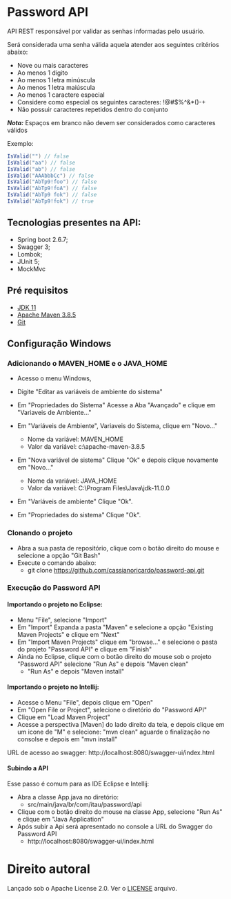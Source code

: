 # Password API

API REST responsável por validar as senhas informadas pelo usuário.

Será considerada uma senha válida aquela atender aos seguintes critérios abaixo:

- Nove ou mais caracteres
- Ao menos 1 dígito
- Ao menos 1 letra minúscula
- Ao menos 1 letra maiúscula
- Ao menos 1 caractere especial
- Considere como especial os seguintes caracteres: !@#$%^&*()-+
- Não possuir caracteres repetidos dentro do conjunto

**_Nota:_**  Espaços em branco não devem ser considerados como caracteres válidos

Exemplo:

```c#
IsValid("") // false  
IsValid("aa") // false  
IsValid("ab") // false  
IsValid("AAAbbbCc") // false  
IsValid("AbTp9!foo") // false  
IsValid("AbTp9!foA") // false
IsValid("AbTp9 fok") // false
IsValid("AbTp9!fok") // true
```

## Tecnologias presentes na API:

- Spring boot 2.6.7;
- Swagger 3;
- Lombok;
- JUnit 5;
- MockMvc

## Pré requisitos

- [JDK 11](https://www.oracle.com/java/technologies/javase-jdk11-downloads.html)
- [Apache Maven 3.8.5](https://dlcdn.apache.org/maven/maven-3/3.8.5/binaries/)
- [Git](https://git-scm.com/downloads)

## Configuração Windows

### Adicionando o MAVEN_HOME e o JAVA_HOME
- Acesso o menu Windows,
- Digite "Editar as variáveis de ambiente do sistema"
- Em "Propriedades do Sistema" Acesse a Aba "Avançado" e clique em "Variaveis de Ambiente..."
- Em "Variáveis de Ambiente", Variaveis do Sistema, clique em "Novo..."
  - Nome da variável: MAVEN_HOME
  - Valor da variável: c:\apache-maven-3.8.5

- Em "Nova variável de sistema" Clique "Ok" e depois clique novamente em "Novo..."

  - Nome da variável: JAVA_HOME
  - Valor da variável: C:\Program Files\Java\jdk-11.0.0
- Em "Variáveis de ambiente" Clique "Ok".
- Em "Propriedades do sistema" Clique "Ok".


### Clonando o projeto

- Abra a sua pasta de repositório, clique com o botão direito do mouse e selecione a opção "Git Bash"
- Execute o comando abaixo:
  - git clone https://github.com/cassianoricardo/password-api.git


### Execução do Password API

#### Importando o projeto no Eclipse:

- Menu "File", selecione "Import"
- Em "Import" Expanda a pasta "Maven" e selecione a opção "Existing Maven Projects" e clique em "Next"
- Em "Import Maven Projects" clique em "browse..." e selecione o pasta do projeto "Password API" e clique em "Finish"
- Ainda no Eclipse, clique com o botão direito do mouse sob o projeto "Password API" selecione "Run As" e depois "Maven clean"
  - "Run As" e depois "Maven install"

#### Importando o projeto no Intellij:

- Acesse o Menu "File", depois clique em "Open"
- Em "Open File or Project", selecione o diretório do "Password API"
- Clique em "Load Maven Project"
- Acesse a perspectiva [Maven] do lado direito da tela, e depois clique em um icone de "M" e selecione: "mvn clean" aguarde o finalização no consolse e depois em "mvn install"

URL de acesso ao swagger: http://localhost:8080/swagger-ui/index.html

#### Subindo a API

Esse passo é comum para as IDE Eclipse e Intellij:

- Abra a classe App.java no diretório:
  - src/main/java/br/com/itau/password/api
- Clique com o botão direito do mouse na classe App, selecione "Run As" e clique em "Java Application"
- Após subir a Api será apresentado no console a URL do Swagger do Password API
  - http://localhost:8080/swagger-ui/index.html


# Direito autoral

Lançado sob o Apache License 2.0. Ver o [LICENSE](https://github.com/cassianoricardo/password-api/blob/main/LICENSE) arquivo.